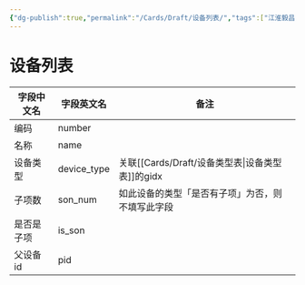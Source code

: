 ```yaml
---
{"dg-publish":true,"permalink":"/Cards/Draft/设备列表/","tags":["江淮毅昌/蝶创I-MES/MES"]}
---
```



# 设备列表

| **字段中文名** | **字段英文名**   | **备注**                   |
| --------- | ----------- | ------------------------ |
| 编码        | number      |                          |
| 名称        | name        |                          |
| 设备类型      | device_type | 关联[[Cards/Draft/设备类型表\|设备类型表]]的gidx         |
| 子项数       | son_num     | 如此设备的类型「是否有子项」为否，则不填写此字段 |
| 是否是子项     | is_son      |                          |
| 父设备id     | pid         |                          |

